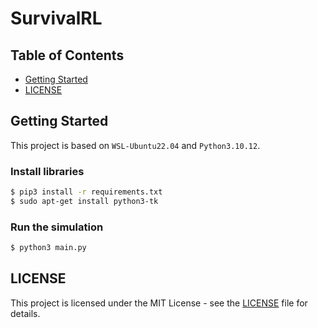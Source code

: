 # SurvivalRL

## Table of Contents

-   [Getting Started](#getting-started)
-   [LICENSE](#license)

## Getting Started

This project is based on `WSL-Ubuntu22.04` and `Python3.10.12`.

### Install libraries

```sh
$ pip3 install -r requirements.txt
$ sudo apt-get install python3-tk
```

### Run the simulation

```sh
$ python3 main.py
```

## LICENSE

This project is licensed under the MIT License - see the [LICENSE](./LICENSE) file for details.
